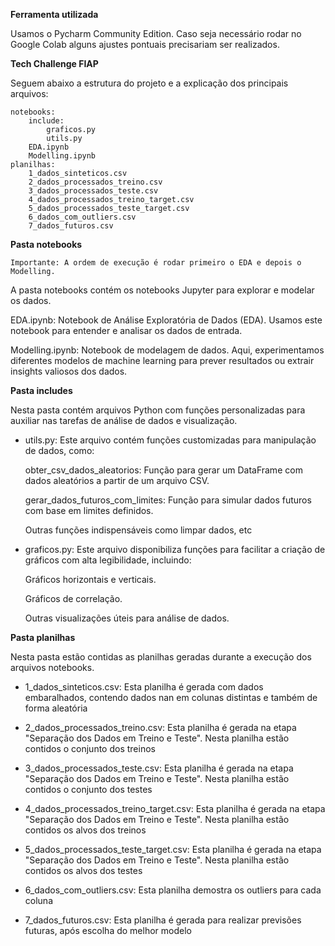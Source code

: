 **Ferramenta utilizada**

Usamos o Pycharm Community Edition. Caso seja necessário rodar no Google Colab alguns ajustes pontuais precisariam ser realizados.

**Tech Challenge FIAP**

Seguem abaixo a estrutura do projeto e a explicação dos principais arquivos:

    notebooks:
        include:
            graficos.py
            utils.py
        EDA.ipynb
        Modelling.ipynb
    planilhas:
        1_dados_sinteticos.csv
        2_dados_processados_treino.csv
        3_dados_processados_teste.csv
        4_dados_processados_treino_target.csv
        5_dados_processados_teste_target.csv
        6_dados_com_outliers.csv
        7_dados_futuros.csv    

**Pasta notebooks**

    Importante: A ordem de execução é rodar primeiro o EDA e depois o Modelling.

A pasta notebooks contém os notebooks Jupyter para explorar e modelar os dados.

EDA.ipynb: Notebook de Análise Exploratória de Dados (EDA). Usamos este notebook para entender e analisar os dados de entrada.

Modelling.ipynb: Notebook de modelagem de dados. Aqui, experimentamos diferentes modelos de machine learning para prever resultados ou extrair insights valiosos dos dados.

**Pasta includes**

Nesta pasta contém arquivos Python com funções personalizadas para auxiliar nas tarefas de análise de dados e visualização.

- utils.py: Este arquivo contém funções customizadas para manipulação de dados, como:

    obter_csv_dados_aleatorios: Função para gerar um DataFrame com dados aleatórios a partir de um arquivo CSV.

    gerar_dados_futuros_com_limites: Função para simular dados futuros com base em limites definidos.

    Outras funções indispensáveis como limpar dados, etc

- graficos.py: Este arquivo disponibiliza funções para facilitar a criação de gráficos com alta legibilidade, incluindo:

    Gráficos horizontais e verticais.

    Gráficos de correlação.

    Outras visualizações úteis para análise de dados.

**Pasta planilhas**

Nesta pasta estão contidas as planilhas geradas durante a execução dos arquivos notebooks.

- 1_dados_sinteticos.csv: Esta planilha é gerada com dados embaralhados, contendo dados nan em colunas distintas e também de forma aleatória
  
- 2_dados_processados_treino.csv: Esta planilha é gerada na etapa "Separação dos Dados em Treino e Teste". Nesta planilha estão contidos o conjunto dos treinos
  
- 3_dados_processados_teste.csv: Esta planilha é gerada na etapa "Separação dos Dados em Treino e Teste". Nesta planilha estão contidos o conjunto dos testes
  
- 4_dados_processados_treino_target.csv: Esta planilha é gerada na etapa "Separação dos Dados em Treino e Teste". Nesta planilha estão contidos os alvos dos treinos
  
- 5_dados_processados_teste_target.csv: Esta planilha é gerada na etapa "Separação dos Dados em Treino e Teste". Nesta planilha estão contidos os alvos dos testes
  
- 6_dados_com_outliers.csv: Esta planilha demostra os outliers para cada coluna
  
- 7_dados_futuros.csv: Esta planilha é gerada para realizar previsões futuras, após escolha do melhor modelo
